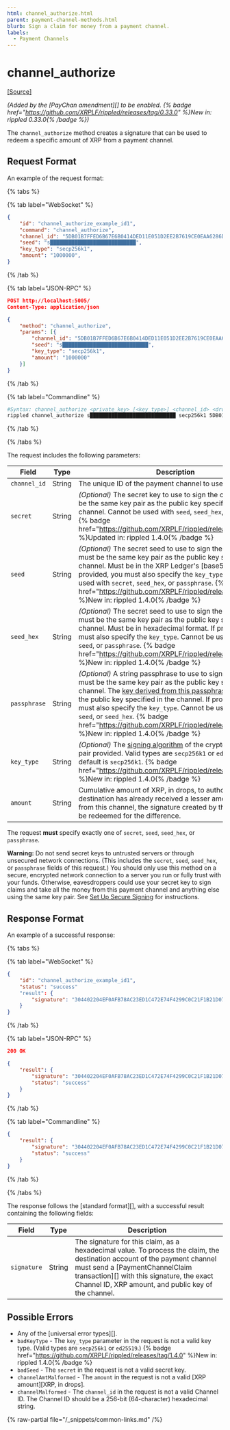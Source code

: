 ```yaml
---
html: channel_authorize.html
parent: payment-channel-methods.html
blurb: Sign a claim for money from a payment channel.
labels:
  - Payment Channels
---
```

# channel_authorize
[[Source]](https://github.com/XRPLF/rippled/blob/d4a56f223a3b80f64ff70b4e90ab6792806929ca/src/ripple/rpc/handlers/PayChanClaim.cpp#L41 "Source")

_(Added by the [PayChan amendment][] to be enabled. {% badge href="https://github.com/XRPLF/rippled/releases/tag/0.33.0" %}New in: rippled 0.33.0{% /badge %})_

The `channel_authorize` method creates a signature that can be used to redeem a specific amount of XRP from a payment channel.

## Request Format
An example of the request format:

{% tabs %}

{% tab label="WebSocket" %}
```json
{
    "id": "channel_authorize_example_id1",
    "command": "channel_authorize",
    "channel_id": "5DB01B7FFED6B67E6B0414DED11E051D2EE2B7619CE0EAA6286D67A3A4D5BDB3",
    "seed": "s████████████████████████████",
    "key_type": "secp256k1",
    "amount": "1000000",
}
```
{% /tab %}

{% tab label="JSON-RPC" %}
```json
POST http://localhost:5005/
Content-Type: application/json

{
    "method": "channel_authorize",
    "params": [{
        "channel_id": "5DB01B7FFED6B67E6B0414DED11E051D2EE2B7619CE0EAA6286D67A3A4D5BDB3",
        "seed": "s████████████████████████████",
        "key_type": "secp256k1",
        "amount": "1000000"
    }]
}
```
{% /tab %}

{% tab label="Commandline" %}
```sh
#Syntax: channel_authorize <private_key> [<key_type>] <channel_id> <drops>
rippled channel_authorize s████████████████████████████ secp256k1 5DB01B7FFED6B67E6B0414DED11E051D2EE2B7619CE0EAA6286D67A3A4D5BDB3 1000000
```
{% /tab %}

{% /tabs %}

The request includes the following parameters:

| Field | Type | Description |
|-------|------|-------------|
| `channel_id` | String | The unique ID of the payment channel to use.
| `secret` | String | _(Optional)_ The secret key to use to sign the claim. This must be the same key pair as the public key specified in the channel. Cannot be used with `seed`, `seed_hex`, or `passphrase`. {% badge href="https://github.com/XRPLF/rippled/releases/tag/1.4.0" %}Updated in: rippled 1.4.0{% /badge %} |
| `seed`         | String  | _(Optional)_ The secret seed to use to sign the claim. This must be the same key pair as the public key specified in the channel. Must be in the XRP Ledger's [base58][] format. If provided, you must also specify the `key_type`. Cannot be used with `secret`, `seed_hex`, or `passphrase`. {% badge href="https://github.com/XRPLF/rippled/releases/tag/1.4.0" %}New in: rippled 1.4.0{% /badge %} |
| `seed_hex`     | String  | _(Optional)_ The secret seed to use to sign the claim. This must be the same key pair as the public key specified in the channel. Must be in hexadecimal format. If provided, you must also specify the `key_type`. Cannot be used with `secret`, `seed`, or `passphrase`. {% badge href="https://github.com/XRPLF/rippled/releases/tag/1.4.0" %}New in: rippled 1.4.0{% /badge %} |
| `passphrase`   | String  | _(Optional)_ A string passphrase to use to sign the claim. This must be the same key pair as the public key specified in the channel. The [key derived from this passphrase](../../../../concepts/accounts/cryptographic-keys.md#key-derivation) must match the public key specified in the channel. If provided, you must also specify the `key_type`. Cannot be used with `secret`, `seed`, or `seed_hex`. {% badge href="https://github.com/XRPLF/rippled/releases/tag/1.4.0" %}New in: rippled 1.4.0{% /badge %} |
| `key_type` | String | _(Optional)_ The [signing algorithm](../../../../concepts/accounts/cryptographic-keys.md#signing-algorithms) of the cryptographic key pair provided. Valid types are `secp256k1` or `ed25519`. The default is `secp256k1`. {% badge href="https://github.com/XRPLF/rippled/releases/tag/1.4.0" %}New in: rippled 1.4.0{% /badge %} |
| `amount` | String | Cumulative amount of XRP, in drops, to authorize. If the destination has already received a lesser amount of XRP from this channel, the signature created by this method can be redeemed for the difference. |

The request **must** specify exactly one of `secret`, `seed`, `seed_hex`, or `passphrase`.

**Warning:** Do not send secret keys to untrusted servers or through unsecured network connections. (This includes the `secret`, `seed`, `seed_hex`, or `passphrase` fields of this request.) You should only use this method on a secure, encrypted network connection to a server you run or fully trust with your funds. Otherwise, eavesdroppers could use your secret key to sign claims and take all the money from this payment channel and anything else using the same key pair. See [Set Up Secure Signing](../../../../concepts/transactions/secure-signing.md) for instructions.

## Response Format

An example of a successful response:

{% tabs %}

{% tab label="WebSocket" %}
```json
{
    "id": "channel_authorize_example_id1",
    "status": "success"
    "result": {
        "signature": "304402204EF0AFB78AC23ED1C472E74F4299C0C21F1B21D07EFC0A3838A420F76D783A400220154FB11B6F54320666E4C36CA7F686C16A3A0456800BBC43746F34AF50290064",
    }
}
```
{% /tab %}

{% tab label="JSON-RPC" %}
```json
200 OK

{
    "result": {
        "signature": "304402204EF0AFB78AC23ED1C472E74F4299C0C21F1B21D07EFC0A3838A420F76D783A400220154FB11B6F54320666E4C36CA7F686C16A3A0456800BBC43746F34AF50290064",
        "status": "success"
    }
}
```
{% /tab %}

{% tab label="Commandline" %}
```json
{
    "result": {
        "signature": "304402204EF0AFB78AC23ED1C472E74F4299C0C21F1B21D07EFC0A3838A420F76D783A400220154FB11B6F54320666E4C36CA7F686C16A3A0456800BBC43746F34AF50290064",
        "status": "success"
    }
}
```
{% /tab %}

{% /tabs %}

The response follows the [standard format][], with a successful result containing the following fields:

| Field | Type | Description |
|-------|------|-------------|
| `signature` | String | The signature for this claim, as a hexadecimal value. To process the claim, the destination account of the payment channel must send a [PaymentChannelClaim transaction][] with this signature, the exact Channel ID, XRP amount, and public key of the channel. |

## Possible Errors

* Any of the [universal error types][].
* `badKeyType` - The `key_type` parameter in the request is not a valid key type. (Valid types are `secp256k1` or `ed25519`.) {% badge href="https://github.com/XRPLF/rippled/releases/tag/1.4.0" %}New in: rippled 1.4.0{% /badge %}
* `badSeed` - The `secret` in the request is not a valid secret key.
* `channelAmtMalformed` - The `amount` in the request is not a valid [XRP amount][XRP, in drops].
* `channelMalformed` - The `channel_id` in the request is not a valid Channel ID. The Channel ID should be a 256-bit (64-character) hexadecimal string.

{% raw-partial file="/_snippets/common-links.md" /%}
